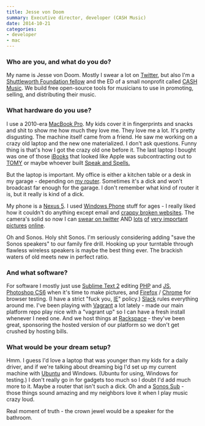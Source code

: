 ```yaml
---
title: Jesse von Doom
summary: Executive director, developer (CASH Music)
date: 2014-10-21
categories:
- developer
- mac
---
```


### Who are you, and what do you do?

My name is Jesse von Doom. Mostly I swear a lot on [Twitter](https://twitter.com/jessevondoom "Jesse's Twitter account."), but also I'm a [Shuttleworth Foundation fellow](https://www.shuttleworthfoundation.org/ "The Shuttleworth Foundation's website.") and the ED of a small nonprofit called [CASH Music][cash-music]. We build free open-source tools for musicians to use in promoting, selling, and distributing their music.

### What hardware do you use?

I use a 2010-era [MacBook Pro][macbook-pro]. My kids cover it in fingerprints and snacks and shit to show me how much they love me. They love me a lot. It's pretty disgusting. The machine itself came from a friend. He saw me working on a crazy old laptop and the new one materialized. I don't ask questions. Funny thing is that's how I got the crazy old one before it. The last laptop I bought was one of those [iBooks][ibook] that looked like Apple was subcontracting out to [TOMY](http://andrewjwildey.files.wordpress.com/2011/10/safariscreensnapz002.jpg "A picture of a child's toy.") or maybe whoever built [Speak and Spells.][speak-and-spell]
  
But the laptop is important. My office is either a kitchen table or a desk in my garage - depending on [my router](http://support.radioshack.com/support_electronics/doc66/images%5C20-226.jpg "A picture of a radio."). Sometimes it's a dick and won't broadcast far enough for the garage. I don't remember what kind of router it is, but it really is kind of a dick.
  
My phone is a [Nexus 5][nexus-5]. I used [Windows Phone][windows-phone] stuff for ages - I really liked how it couldn't do anything except email and [crappy broken websites](http://www.technologizer.com/wp-content/uploads/2010/09/bestie.jpg "A badge suggesting the Internet Explorer browser."). The camera's solid so now I can [swear on twitter](https://twitter.com/search?q=jessevondoom%20fuck "A search for Jesse's sweary tweets.") AND [lots](http://instagram.com/jessevondoom "Jesse's Instagram account.") [of](https://twitter.com/jessevondoom/status/487424697135419392 "A tweet by Jesse's daughter in a panda suit.") [very important](https://twitter.com/jessevondoom/status/474002951296413696 "A tweet by Jesse with a photo of his knuckles.") [pictures](http://instagram.com/p/oClTcLlVXD/ "A photo of Jesse's daughter in a car.") [online](https://twitter.com/jessevondoom/status/493912585779957763 "A tweet by Jesse with a photo of his daughter in a Gandalf hat.").
  
Oh and Sonos. Holy shit Sonos. I'm seriously considering adding "save the Sonos speakers" to our family fire drill. Hooking up your turntable through flawless wireless speakers is maybe the best thing ever. The brackish waters of old meets new in perfect ratio.

### And what software?

For software I mostly just use [Sublime Text 2][sublime-text] editing [PHP][] and [JS][javascript], [Photoshop CS6][photoshop] when it's time to make pictures, and [Firefox][] / [Chrome][] for browser testing. (I have a strict "fuck you, [IE][internet-explorer]" policy.) [Slack][] rules everything around me. I've been playing with [Vagrant][] a lot lately - made our main platform repo play nice with a "vagrant up" so I can have a fresh install whenever I need one. And we host things at [Rackspace][] - they've been great, sponsoring the hosted version of our platform so we don't get crushed by hosting bills.

### What would be your dream setup?

Hmm. I guess I'd love a laptop that was younger than my kids for a daily driver, and if we're talking about dreaming big I'd set up my current machine with [Ubuntu][] and Windows. (Ubuntu for using, Windows for testing.) I don't really go in for gadgets too much so I doubt I'd add much more to it. Maybe a router that isn't such a dick. Oh and a [Sonos Sub][sub] - those things sound amazing and my neighbors love it when I play music crazy loud.

Real moment of truth - the crown jewel would be a speaker for the bathroom.

[cash-music]: https://cashmusic.org/ "An open source platform for musicians."
[chrome]: https://www.google.com/intl/en/chrome/browser/ "A WebKit-based browser, where each tab runs in its own thread."
[firefox]: https://www.mozilla.org/en-US/firefox/new/ "A cross-platform open-source web browser."
[ibook]: https://en.wikipedia.org/wiki/IBook "A laptop."
[internet-explorer]: https://en.wikipedia.org/wiki/Internet_Explorer "A PC web browser."
[javascript]: https://en.wikipedia.org/wiki/JavaScript "An interpreted scripting language."
[macbook-pro]: https://www.apple.com/macbook-pro/ "A laptop."
[nexus-5]: http://www.google.com/nexus/5/ "An Android smartphone."
[photoshop]: https://www.adobe.com/products/photoshop.html "A bitmap image editor."
[php]: https://php.net/ "An interpreted scripting language."
[rackspace]: https://www.rackspace.com/ "A VPS hosting service."
[slack]: https://slack.com/ "A collaboration service."
[speak-and-spell]: https://en.wikipedia.org/wiki/Speak_%26_Spell_(game) "An electronic children's educational toy."
[sub]: http://www.sonos.com/shop/products/sub "An audio system."
[sublime-text]: http://www.sublimetext.com/ "A coder's text editor."
[ubuntu]: https://www.ubuntu.com/ "A Unix distribution."
[vagrant]: https://www.vagrantup.com/ "Software for building and installing virtual dev environments."
[windows-phone]: https://en.wikipedia.org/wiki/Windows_Phone "A mobile operating system."
